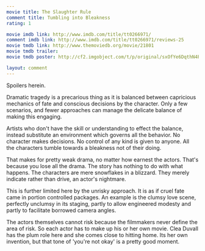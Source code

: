 ```yaml
---
movie title: The Slaughter Rule
comment title: Tumbling into Bleakness
rating: 1

movie imdb link: http://www.imdb.com/title/tt0266971/
comment imdb link: http://www.imdb.com/title/tt0266971/reviews-25
movie tmdb link: http://www.themoviedb.org/movie/21801
movie tmdb trailer: 
movie tmdb poster: http://cf2.imgobject.com/t/p/original/sxOfYe6DqthN4Pf47OeirfWlStk.jpg

layout: comment
---
```


Spoilers herein.

Dramatic tragedy is a precarious thing as it is balanced between capricious mechanics of fate  and conscious decisions by the character. Only a few scenarios, and fewer approaches can  manage the delicate balance of making this engaging.

Artists who don't have the skill or understanding to effect the balance, instead substitute an  environment which governs all the behavior. No character makes decisions. No control of any  kind is given to anyone. All the characters tumble towards a bleakness not of their doing.

That makes for pretty weak drama, no matter how earnest the actors. That's because you  lose all the drama. The story has nothing to do with what happens. The characters are mere  snowflakes in a blizzard. They merely indicate rather than drive, an actor's nightmare.

This is further limited here by the unrisky approach. It is as if cruel fate came in portion  controlled packages. An example is the clumsy love scene, perfectly unclumsy in its staging,  partly to allow engineered modesty and partly to facilitate borrowed camera angles.

The actors themselves cannot risk because the filmmakers never define the area of risk. So  each actor has to make up his or her own movie. Clea Duvall has the plum role here and she  comes close to hitting home. Its her own invention, but that tone of 'you're not okay' is a  pretty good moment.
